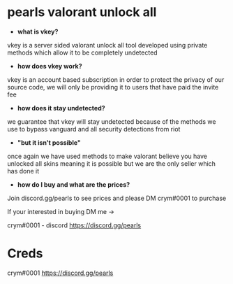 # pearls valorant unlock all

- **what is vkey?**

vkey is a server sided valorant unlock all tool developed using private methods which allow it to be completely undetected

- **how does vkey work?**

vkey is an account based subscription
in order to protect the privacy of our source code, we will only be providing it to users that have paid the invite fee

- **how does it stay undetected?**

we guarantee that vkey will stay undetected because of the methods we use to bypass vanguard and all security detections from riot

- **"but it isn't possible"**

once again we have used methods to make valorant believe you have unlocked all skins meaning it is possible but we are the only seller which has done it

-  **how do I buy and what are the prices?**

Join discord.gg/pearls to see prices and please DM crym#0001 to purchase

If your interested in buying DM me ->

crym#0001 - discord
https://discord.gg/pearls

# Creds
crym#0001
https://discord.gg/pearls
